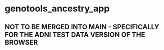 # genotools_ancestry_app

## NOT TO BE MERGED INTO MAIN - SPECIFICALLY FOR THE ADNI TEST DATA VERSION OF THE BROWSER
